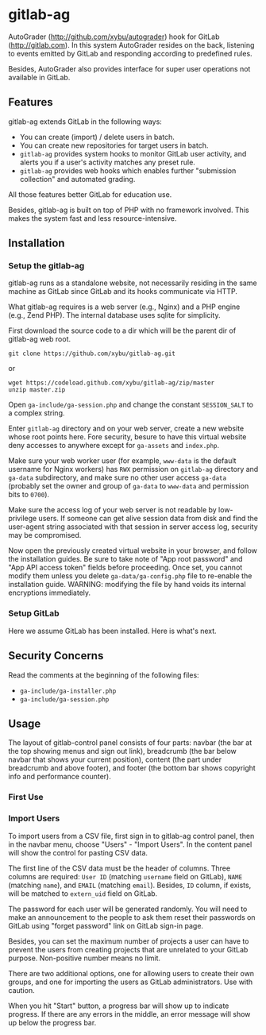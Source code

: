 # gitlab-ag

AutoGrader (http://github.com/xybu/autograder) hook for GitLab (http://gitlab.com).
In this system AutoGrader resides on the back, listening to events emitted by GitLab 
and responding according to predefined rules.

Besides, AutoGrader also provides interface for super user operations not available 
in GitLab.

## Features

gitlab-ag extends GitLab in the following ways:

 * You can create (import) / delete users in batch.
 * You can create new repositories for target users in batch.
 * `gitlab-ag` provides system hooks to monitor GitLab user activity, and alerts you
   if a user's activity matches any preset rule.
 * `gitlab-ag` provides web hooks which enables further "submission collection" and 
   automated grading.

All those features better GitLab for education use.

Besides, gitlab-ag is built on top of PHP with no framework involved. This makes the system
fast and less resource-intensive.

## Installation

### Setup the gitlab-ag

gitlab-ag runs as a standalone website, not necessarily residing in the same machine 
as GitLab since GitLab and its hooks communicate via HTTP. 

What gitlab-ag requires is a web server (e.g., Nginx) and a PHP engine (e.g., Zend PHP). 
The internal database uses sqlite for simplicity.

First download the source code to a dir which will be the parent dir of gitlab-ag web root.

```
git clone https://github.com/xybu/gitlab-ag.git
```
or
```
wget https://codeload.github.com/xybu/gitlab-ag/zip/master
unzip master.zip
```

Open `ga-include/ga-session.php` and change the constant `SESSION_SALT` to a complex string.

Enter `gitlab-ag` directory and on your web server, create a new website whose root points 
here. Fore security, besure to have this virtual website deny accesses to anywhere except 
for `ga-assets` and `index.php`.

Make sure your web worker user (for example, `www-data` is the default username for Nginx 
workers) has `RWX` permission on `gitlab-ag` directory and `ga-data` subdirectory, and make sure
no other user access `ga-data` (probably set the owner and group of `ga-data` to `www-data` and 
permission bits to `0700`).

Make sure the access log of your web server is not readable by low-privilege users. If someone can 
get alive session data from disk and find the user-agent string associated with that session in server
access log, security may be compromised.

Now open the previously created virtual website in your browser, and follow the installation 
guides. Be sure to take note of "App root password" and "App API access token" fields before 
proceeding. Once set, you cannot modify them unless you delete `ga-data/ga-config.php` file to re-enable
the installation guide. WARNING: modifying the file by hand voids its internal encryptions 
immediately.

### Setup GitLab

Here we assume GitLab has been installed. Here is what's next.

## Security Concerns

Read the comments at the beginning of the following files:

 * `ga-include/ga-installer.php`
 * `ga-include/ga-session.php`

## Usage

The layout of gitlab-control panel consists of four parts: navbar (the bar at the top showing menus and sign out link), breadcrumb (the bar below navbar that shows your current position), content (the part under breadcrumb and above footer), and footer (the bottom bar shows copyright info and performance counter).

### First Use



### Import Users

To import users from a CSV file, first sign in to gitlab-ag control panel, then in the navbar menu, choose "Users" - "Import Users". In the content panel will show the control for pasting CSV data.

The first line of the CSV data must be the header of columns. Three columns are required: `User ID` (matching `username` field on GitLab), `NAME` (matching `name`), and `EMAIL` (matching `email`). Besides, `ID` column, if exists, will be matched to `extern_uid` field on GitLab.

The password for each user will be generated randomly. You will need to make an announcement to the people to ask them reset their passwords on GitLab using "forget password" link on GitLab sign-in page.

Besides, you can set the maximum number of projects a user can have to prevent the users from creating projects that are unrelated to your GitLab purpose. Non-positive number means no limit.

There are two additional options, one for allowing users to create their own groups, and one for importing the users as GitLab administrators. Use with caution.

When you hit "Start" button, a progress bar will show up to indicate progress. If there are any errors in the middle, an error message will show up below the progress bar.

